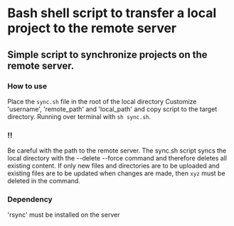 # Bash shell script to transfer a local project to the remote server

## Simple script to synchronize projects on the remote server.

### How to use
Place the ```sync.sh``` file in the root of the local directory
Customize 'username', 'remote_path' and 'local_path' and copy script to the target directory. Running over terminal with ```sh sync.sh```.

### :bangbang:
Be careful with the path to the remote server. The sync.sh script syncs the local directory with the --delete --force command and therefore deletes all existing content.
If only new files and directories are to be uploaded and existing files are to be updated when changes are made, then ```xyz``` must be deleted in the command.

### Dependency
'rsync' must be installed on the server